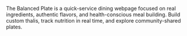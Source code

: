 The Balanced Plate is a quick-service dining webpage focused on real ingredients, authentic flavors, and health-conscious meal building.
Build custom thalis, track nutrition in real time, and explore community-shared plates.
